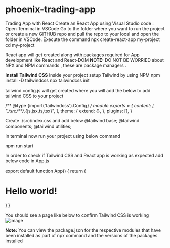# phoenix-trading-app
Trading App with React
Create an React App using Visual Studio code :
Open Terminal in VSCode
Go to the folder where you want to run the project or create a new GITHUB repo and pull the repo to your local and open the folder in VSCode.
Execute the command
npx create-react-app my-project
cd my-project

React app will get created along with packages required for App development like React and React-DOM
**NOTE:** DO NOT BE WORRIED about NPX and NPM commands , these are package managers .

**Install Tailwind CSS**
Inside your project setup Tailwind by using NPM
npm install -D tailwindcss
npx tailwindcss init

tailwind.config.js will get created where you will add the below to add tailwind CSS to your project

/** @type {import('tailwindcss').Config} */
module.exports = {
  content: [
    "./src/**/*.{js,jsx,ts,tsx}",
  ],
  theme: {
    extend: {},
  },
  plugins: [],
}

Create ./src/index.css and add below
@tailwind base;
@tailwind components;
@tailwind utilities;

In terminal now run your project using below command 

npm run start

In order to check if Tailwind CSS and React app is working as expected add below code in App.js

export default function App() {
  return (
    <h1 className="text-3xl font-bold underline">
      Hello world!
    </h1>
  )
}
 
 You should see a page like below to confirm Tailwind CSS is working
  ![image](https://github.com/phoenixmad87/phoenix-trading-app/assets/72702312/2734257c-2455-4d1a-8c9c-5c1725057b1e)

**Note:**
You can view the package.json for the respective modules that have been installed as part of npx command and the versions of the packages installed


